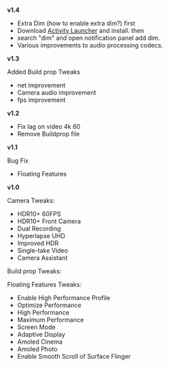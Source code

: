 **v1.4**


- Extra Dim (how to enable extra dim?)
first
- Download <a href="https://drive.google.com/file/d/1GyTlZXqR6zfw06DkSTnZsnLz1OldhIEb/view?usp=drivesdk">Activity Launcher</a> and install.
then
- search "dim" and open notification panel add dim.
- Various improvements to audio processing codecs.

**v1.3**

Added Build prop Tweaks
 - net improvement 
 - Camera audio improvement 
 - fps improvement

**v1.2**

- Fix lag on video 4k 60
- Remove Buildprop file

**v1.1**

Bug Fix 
- Floating Features

**v1.0**

Camera Tweaks:
- HDR10+ 60FPS
- HDR10+ Front Camera
- Dual Recording
- Hyperlapse UHD
- Improved HDR
- Single-take Video
- Camera Assistant

Build prop Tweaks:

Floating Features Tweaks:
- Enable High Performance Profile
- Optimize Performance
- High Performance
- Maximum Performance
- Screen Mode
- Adaptive Display
- Amoled Cinema
- Amoled Photo
- Enable Smooth Scroll of Surface Flinger
